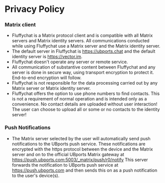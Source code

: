 # Privacy Policy

### Matrix client
* Fluffychat is a Matrix protocol client and is compatible with all Matrix servers and Matrix identity servers. All communications conducted while using Fluffychat use a Matrix server and the Matrix identity server. 
* The default server in Fluffychat is https://ubports.chat and the default identity server is https://vector.im. 
* Fluffychat doesn't operate any server or remote service. 
 * All communication of substantive content between Fluffychat and any server is done in secure way, using transport encryption to protect it. End-to-end encryption will follow.
 * Fluffychat is not responsible for the data processing carried out by any Matrix server or Matrix identity server. 
 * Fluffychat offers the option to use phone numbers to find contacts. This is not a requirement of normal operation and is intended only as a convenience. No contact details are uploaded without user interaction! The user can choose to upload all or some or no contacts to the identity server! 
    
### Push Notifications

* The Matrix server selected by the user will automatically send push notifications to the UBports push service. These notifications are encrypted with the https protocol between the device and the Matrix server and on to the official UBports Matrix gateway at https://push.ubports.com:5003/_matrix/push/r0/notify This server forwards the notification to UBports push service at https://push.ubports.com and then sends this on as a push notification to the user's device(s). 
